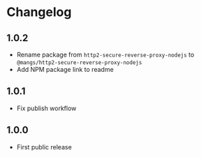 # Changelog

## 1.0.2

- Rename package from `http2-secure-reverse-proxy-nodejs` to `@mangs/http2-secure-reverse-proxy-nodejs`
- Add NPM package link to readme

## 1.0.1

- Fix publish workflow

## 1.0.0

- First public release
